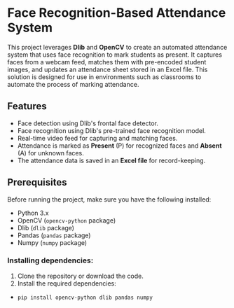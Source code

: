 # Face Recognition-Based Attendance System

This project leverages **Dlib** and **OpenCV** to create an automated attendance system that uses face recognition to mark students as present. It captures faces from a webcam feed, matches them with pre-encoded student images, and updates an attendance sheet stored in an Excel file. This solution is designed for use in environments such as classrooms to automate the process of marking attendance.

## Features
- Face detection using Dlib's frontal face detector.
- Face recognition using Dlib's pre-trained face recognition model.
- Real-time video feed for capturing and matching faces.
- Attendance is marked as **Present** (P) for recognized faces and **Absent** (A) for unknown faces.
- The attendance data is saved in an **Excel file** for record-keeping.

## Prerequisites
Before running the project, make sure you have the following installed:
- Python 3.x
- OpenCV (`opencv-python` package)
- Dlib (`dlib` package)
- Pandas (`pandas` package)
- Numpy (`numpy` package)

### Installing dependencies:
1. Clone the repository or download the code.
2. Install the required dependencies:
  -  ```pip install opencv-python dlib pandas numpy```
